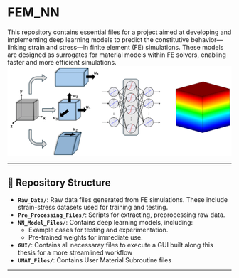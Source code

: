 # FEM_NN
This repository contains essential files for a project aimed at developing and implementing deep learning models to predict the constitutive behavior—linking strain and stress—in finite element (FE) simulations. These models are designed as surrogates for material models within FE solvers, enabling faster and more efficient simulations.
![My Local Image](README_Files/Front_Page_Cover-1.png)

---

## 📂 Repository Structure

- **`Raw_Data/`**: Raw data files generated from FE simulations. These include strain-stress datasets used for training and testing.
- **`Pre_Processing_Files/`**: Scripts for extracting, preprocessing raw data.
- **`NN_Model_Files/`**: Contains deep learning models, including:
  - Example cases for testing and experimentation.
  - Pre-trained weights for immediate use.
- **`GUI/`**: Contains all necessaray files to execute a GUI built along this thesis for a more streamlined workflow
- **`UMAT_Files/`**: Contains User Material Subroutine files
---

